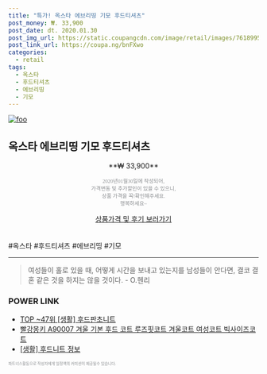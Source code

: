 ```yaml
--- 
title: "특가! 옥스타 에브리띵 기모 후드티셔츠" 
post_money: ₩. 33,900 
post_date: dt. 2020.01.30 
post_img_url: https://static.coupangcdn.com/image/retail/images/76189953344652-5efa070f-3d1b-41dd-ab67-c1fe8417c882.jpg 
post_link_url: https://coupa.ng/bnFXwo 
categories: 
  - retail 
tags: 
  - 옥스타 
  - 후드티셔츠 
  - 에브리띵 
  - 기모 
--- 
```

[![foo](https://static.coupangcdn.com/image/retail/images/76189953344652-5efa070f-3d1b-41dd-ab67-c1fe8417c882.jpg)](https://coupa.ng/bnFXwo) 

## 옥스타 에브리띵 기모 후드티셔츠 
<p style="text-align: center;">**₩ 33,900**</p> 
<p style="text-align: center;"><span style="color: #898c8f; font-family: Georgia,Times,serif; font-size: 0.75em;">2020년01월30일에 작성되어, <br>가격변동 및 추가할인이 있을 수 있으니,<br> 상품 가격을 꼭!확인해주세요.<br>행복하세요~</span> 
</p>	 
<div markdown="0" style="text-align: center;"><a href="https://coupa.ng/bnFXwo" class="btn btn--success">상품가격 및 후기 보러가기</a></div> 
<br><br> 
  #옥스타 #후드티셔츠 #에브리띵 #기모 
<hr> 

> 여성들이 홀로 있을 때, 어떻게 시간을 보내고 있는지를 남성들이 안다면, 결코 결혼 같은 것을 하지는 않을 것이다. - O.헨리 


### POWER LINK

* <a href="https://blog.naver.com/an0733/221784782416" target="_blank"> TOP ~47위 [생활] 후드판초니트</a>
* <a href="https://blog.naver.com/fasyy4321/221782043871" target="_blank">빨강몽키 A90007 겨울 기본 후드 코트 루즈핏코트 겨울코트 여성코트 빅사이즈코트</a>
* <a href="https://blog.naver.com/fasyy4321/221761974511" target="_blank"> [생활] 후드니트 정보 </a>

<span style="color: #898c8f; font-family: Georgia,Times,serif; font-size: 0.55em;">파트너스활동으로 작성자에게 일정액의 커미션이 제공될수 있습니다.</span> 
